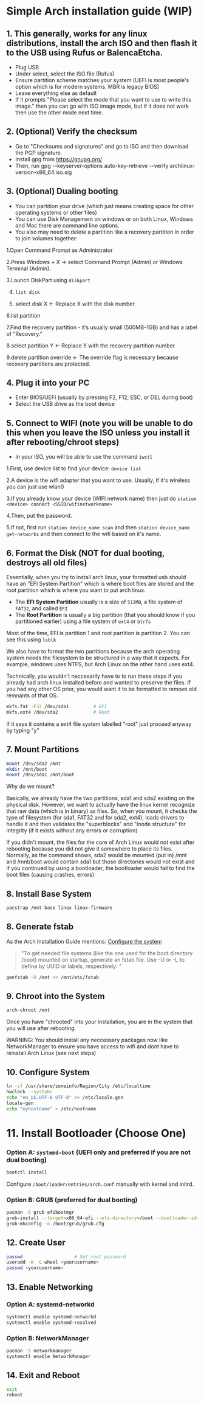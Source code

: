 # Simple Arch installation guide (WIP)
## 1. This generally, works for any linux distributions, install the arch ISO and then flash it to the USB using Rufus or BalencaEtcha.
   - Plug USB
   - Under select, select the ISO file (Rufus)
   - Ensure partition scheme matches your system (UEFI is most people's option which is for modern systems. MBR is legacy BIOS)
   - Leave everything else as default
   - If it prompts "Please select the mode that you want to use to write this image." then you can go with ISO image mode, but if it does not work then use the other mode next time.
## 2. (Optional) Verify the checksum
   - Go to "Checksums and signatures" and go to ISO and then download the PGP signature.
   - Install gpg from https://gnupg.org/
   - Then, run gpg --keyserver-options auto-key-retrieve --verify archlinux-version-x86_64.iso.sig
## 3. (Optional) Dualing booting
   - You can partition your drive (which just means creating space for other operating systems or other files)
   - You can use Disk Management on windows or on both Linux, Windows and Mac there are command line options.
   - You also may need to delete a partition like a recovery partition in order to join volumes together:

   1.Open Command Prompt as Administrator
   
   2.Press Windows + X → select Command Prompt (Admin) or Windows Terminal (Admin).
      
   3.Launch DiskPart using ```diskpart```
   
   4. ```list disk```
   
   5. select disk X   ← Replace X with the disk number
   
   6.list partition
   
   7.Find the recovery partition - it’s usually small (500MB–1GB) and has a label of “Recovery.”
   
   8.select partition Y   ← Replace Y with the recovery partition number
   
   9.delete partition override ← The override flag is necessary because recovery partitions are protected.

## 4. Plug it into your PC
   - Enter BIOS/UEFI (usually by pressing F2, F12, ESC, or DEL during boot)
   - Select the USB drive as the boot device
## 5. Connect to WIFI (note you will be unable to do this when you leave the ISO unless you install it after rebooting/chroot steps)
   - In your ISO, you will be able to use the command ```iwctl```
   
1.First, use device list to find your device: ```device list```

2.A device is the wifi adapter that you want to use. Usually, if it's wireless you can just use wlan0

3.If you already know your device (WIFI network name) then just do ```station <device> connect <SSID/wifinetworkname>```

4.Then, put the password.

5.If not, first run ```station device_name scan``` and then ```station device_name get-networks``` and then connect to the wifi based on it's name.

## 6. Format the Disk (NOT for dual booting, destroys all old files)
Essentially, when you try to install arch linux, your formatted usb should have an "EFI System Partition" which is where boot files are stored and the root partition which is where you want to put arch linux.
  - The **EFI System Partition** usually is a size of `512MB`, a file system of `FAT32`, and called `EFI`
  - The **Root Partition** is usually a big partition (that you should know if you partitioned earlier) using a file system of `ext4` or `btrfs`

Most of the time, EFI is partition 1 and root partition is partition 2. You can see this using ```lsblk```

We also have to format the two partitions because the arch operating system needs the filesystem to be structured in a way that it expects. For example, windows uses NTFS, but Arch Linux on the other hand uses ext4.

Technically, you wouldn't neccesarily have to to run these steps if you already had arch linux installed before and wanted to preserve the files. If you had any other OS prior, you would want it to be formatted to remove old remnants of that OS.
```bash
mkfs.fat -F32 /dev/sda1         # EFI
mkfs.ext4 /dev/sda2             # Root
```
If it says it contains a ext4 file system labelled "root" just proceed anyway by typing "y"

## 7. Mount Partitions
```bash
mount /dev/sda2 /mnt
mkdir /mnt/boot
mount /dev/sda1 /mnt/boot
```

Why do we mount?

Basically, we already have the two partitions, sda1 and sda2 existing on the physical disk. However, we want to actually have the linux kernel recognize that raw data (which is in binary) as files. So, when you mount, it checks the type of filesystem (for sda1, FAT32 and for sda2, ext4), loads drivers to handle it and then validates the "superblocks" and "inode structure" for integrity (if it exists without any errors or corruption)

If you didn't mount, the files for the core of Arch Linux would not exist after rebooting because you did not give it somewhere to place its files. Normally, as the command shows, sda2 would be mounted (put in) /mnt and /mnt/boot would contain sda1 but those directories would not exist and if you continued by using a bootloader, the bootloader would fail to find the boot files (causing crashes, errors)

## 8. Install Base System
```bash
pacstrap /mnt base linux linux-firmware
```

## 8. Generate fstab
As the Arch Installation Guide mentions: [Configure the system](https://wiki.archlinux.org/title/Installation_guide#Pre-installation)
> "To get needed file systems (like the one used for the boot directory /boot) mounted on startup, generate an fstab file. Use -U or -L to define by UUID or labels, respectively:
"
```bash
genfstab -U /mnt >> /mnt/etc/fstab
```

## 9. Chroot into the System
```bash
arch-chroot /mnt
```
Once you have "chrooted" into your installation, you are in the system that you will use after rebooting.

WARNING: You should install any neccessary packages now like NetworkManager to ensure you have access to wifi and dont have to reinstall Arch Linux (see next steps)
## 10. Configure System
```bash
ln -sf /usr/share/zoneinfo/Region/City /etc/localtime
hwclock --systohc
echo "en_US.UTF-8 UTF-8" >> /etc/locale.gen
locale-gen
echo "myhostname" > /etc/hostname
```

# 11. Install Bootloader (Choose One)

### Option A: `systemd-boot` (UEFI only and preferred if you are not dual booting)
```bash
bootctl install
```
Configure `/boot/loader/entries/arch.conf` manually with kernel and initrd.

### Option B: GRUB (preferred for dual booting)
```bash
pacman -S grub efibootmgr
grub-install --target=x86_64-efi --efi-directory=/boot --bootloader-id=GRUB
grub-mkconfig -o /boot/grub/grub.cfg
```

## 12. Create User
```bash
passwd                   # Set root password
useradd -m -G wheel <yourusername>
passwd <yourusername>
```

## 13. Enable Networking
### Option A: systemd-networkd
```bash
systemctl enable systemd-networkd
systemctl enable systemd-resolved
```

### Option B: NetworkManager
```bash
pacman -S networkmanager
systemctl enable NetworkManager
```

## 14. Exit and Reboot
```bash
exit
reboot
```

